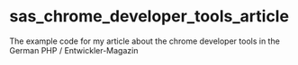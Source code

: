 sas_chrome_developer_tools_article
==================================

The example code for my article about the chrome developer tools in the German PHP / Entwickler-Magazin